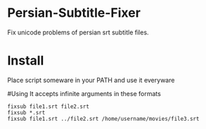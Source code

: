 # Persian-Subtitle-Fixer
Fix unicode problems of persian srt subtitle files.

# Install
Place script someware in your PATH and use it everyware

#Using
It accepts infinite arguments in these formats

    fixsub file1.srt file2.srt
    fixsub *.srt
    fixsub file1.srt ../file2.srt /home/username/movies/file3.srt
